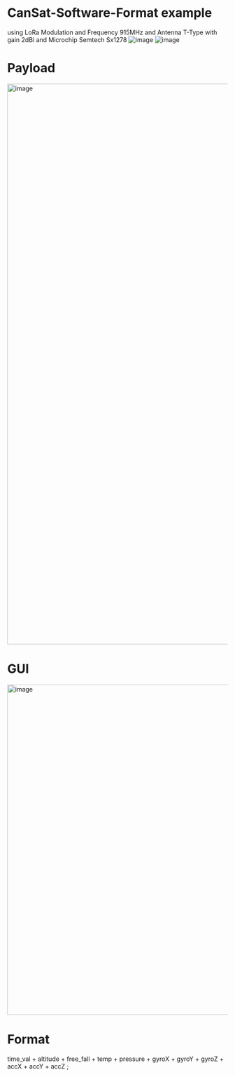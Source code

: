 # CanSat-Software-Format example  
using LoRa Modulation and Frequency 915MHz and Antenna T-Type with gain 2dBi
and Microchip Semtech Sx1278 
![image](https://github.com/user-attachments/assets/76794e77-2d9b-45ef-a976-063d26a2ab12)
![image](https://github.com/user-attachments/assets/2be97fd9-37f5-457d-9b67-4901b1d8e164)



# Payload
<img width="960" height="1280" alt="image" src="https://github.com/user-attachments/assets/e9ca1251-4d29-4dbe-a57c-83b537dea977" />


# GUI
<img width="1280" height="754" alt="image" src="https://github.com/user-attachments/assets/ed57341b-dc8d-4220-a071-04c7354e0bbf" />

# Format 
time_val + altitude + free_fall + temp + pressure + gyroX + gyroY + gyroZ + accX + accY + accZ ;
